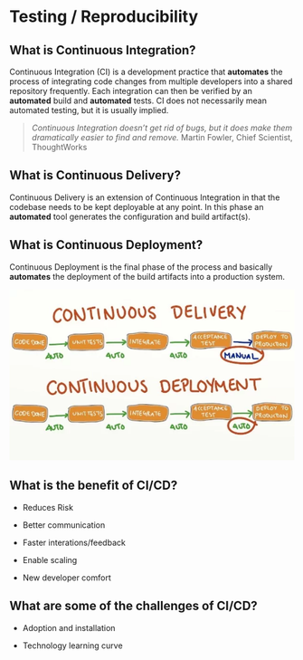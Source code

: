 # Testing / Reproducibility

## What is Continuous Integration?

Continuous Integration (CI) is a development practice that **automates** the process of integrating code changes from multiple developers into a shared repository frequently. Each integration can then be verified by an **automated** build and **automated** tests. CI does not necessarily mean automated testing, but it is usually implied.

> *Continuous Integration doesn’t get rid of bugs, but it does make them dramatically easier to find and remove.*
> Martin Fowler, Chief Scientist, ThoughtWorks

## What is Continuous Delivery?

Continuous Delivery is an extension of Continuous Integration in that the codebase needs to be kept deployable at any point. In this phase an **automated** tool generates the configuration and build artifact(s).

## What is Continuous Deployment?

Continuous Deployment is the final phase of the process and basically **automates** the deployment of the build artifacts into a production system.

![CD vs CD](../../resources/continuous-delivery-vs-continuous-deployment.png)

## What is the benefit of CI/CD?

* Reduces Risk

* Better communication

* Faster interations/feedback

* Enable scaling

* New developer comfort

## What are some of the challenges of CI/CD?

* Adoption and installation

* Technology learning curve
